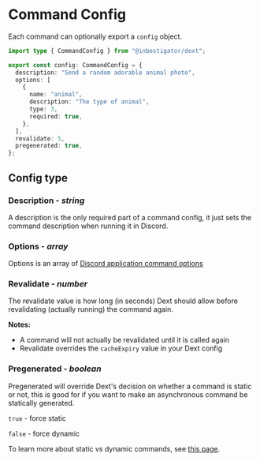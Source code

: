 # Command Config

Each command can optionally export a `config` object.

```ts
import type { CommandConfig } from "@inbestigator/dext";

export const config: CommandConfig = {
  description: "Send a random adorable animal photo",
  options: [
    {
      name: "animal",
      description: "The type of animal",
      type: 3,
      required: true,
    },
  ],
  revalidate: 5,
  pregenerated: true,
};
```

## Config type

### Description - _string_

A description is the only required part of a command config, it just sets the
command description when running it in Discord.

### Options - _array_

Options is an array of
[Discord application command options](https://discord.com/developers/docs/interactions/application-commands#application-command-object-application-command-option-structure)

### Revalidate - _number_

The revalidate value is how long (in seconds) Dext should allow before
revalidating (actually running) the command again.

**Notes:**

- A command will not actually be revalidated until it is called again
- Revalidate overrides the `cacheExpiry` value in your Dext config

### Pregenerated - _boolean_

Pregenerated will override Dext's decision on whether a command is static or
not, this is good for if you want to make an asynchronous command be statically
generated.

`true` - force static

`false` - force dynamic

To learn more about static vs dynamic commands, see
[this page](/docs/commands/static-commands).
